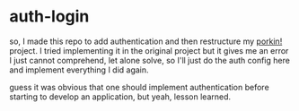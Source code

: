 # auth-login

so, I made this repo to add authentication and then restructure my [porkin!](https://github.com/LauriESB/porkin) project.
I tried implementing it in the original project but it gives me an error I just cannot comprehend, let alone solve, so I'll just do the auth config here and implement everything I did again.

guess it was obvious that one should implement authentication before starting to develop an application, but yeah, lesson learned.
